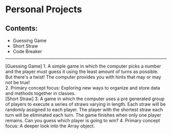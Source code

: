 # Personal Projects
## Contents:
- Guessing Game
- Short Straw 
- Code Breaker
<hr>
[Guessing Game] 
1. A simple game in which the computer picks a number and the player must guess it using the least amount of turns as possible. But there's a twist! The computer provides you with hints that may or may not be true!<br>
2. Primary concept focus: Exploring new ways to organize and store data and methods together in classes.
<br>
[Short Straw]
3. A game in which the computer uses a pre generated group of players to execute a series of straws varying in length. Each straw will be randomly assigned to each player. The player with the shortest straw each turn will be eliminated each turn. The game finishes when only one player remains. Can you guess which player is going to win?
4. Primary concept focus: A deeper look into the Array object.
